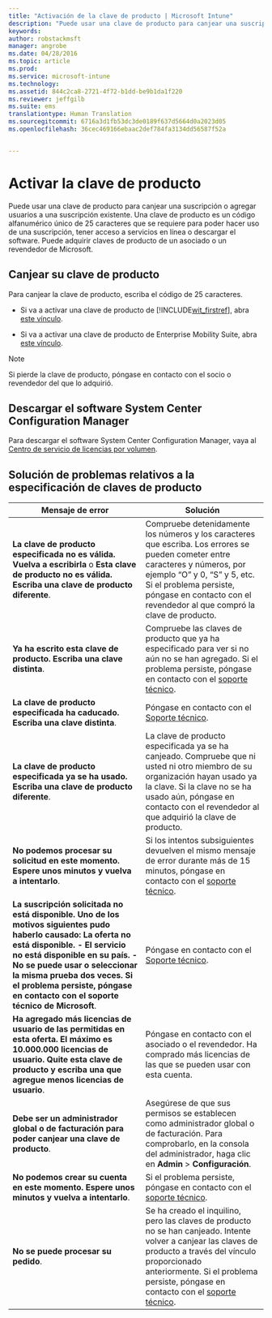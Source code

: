```yaml
---
title: "Activación de la clave de producto | Microsoft Intune"
description: "Puede usar una clave de producto para canjear una suscripción a Intune o agregar usuarios a una suscripción existente."
keywords: 
author: robstackmsft
manager: angrobe
ms.date: 04/28/2016
ms.topic: article
ms.prod: 
ms.service: microsoft-intune
ms.technology: 
ms.assetid: 844c2ca8-2721-4f72-b1dd-be9b1da1f220
ms.reviewer: jeffgilb
ms.suite: ems
translationtype: Human Translation
ms.sourcegitcommit: 6716a3d1fb53dc3de0189f637d5664d0a2023d05
ms.openlocfilehash: 36cec469166ebaac2def784fa3134dd56587f52a


---
```


# Activar la clave de producto
Puede usar una clave de producto para canjear una suscripción o agregar usuarios a una suscripción existente. Una clave de producto es un código alfanumérico único de 25 caracteres que se requiere para poder hacer uso de una suscripción, tener acceso a servicios en línea o descargar el software. Puede adquirir claves de producto de un asociado o un revendedor de Microsoft.

## Canjear su clave de producto
Para canjear la clave de producto, escriba el código de 25 caracteres.

-   Si va a activar una clave de producto de [!INCLUDE[wit_firstref](./includes/wit_firstref_md.md)], abra [este vínculo](https://account.manage.microsoft.com/commerce/productkeystart.aspx).

-   Si va a activar una clave de producto de Enterprise Mobility Suite, abra [este vínculo](http://www.microsoft.com/ems/open).

> [!NOTE]
> Si pierde la clave de producto, póngase en contacto con el socio o revendedor del que lo adquirió.

## Descargar el software System Center Configuration Manager
Para descargar el software System Center Configuration Manager, vaya al [Centro de servicio de licencias por volumen](http://go.microsoft.com/fwlink/?LinkID=232300).

## Solución de problemas relativos a la especificación de claves de producto

|Mensaje de error|Solución|
|-----------------|--------------|
|**La clave de producto especificada no es válida. Vuelva a escribirla** o **Esta clave de producto no es válida. Escriba una clave de producto diferente**.|Compruebe detenidamente los números y los caracteres que escriba. Los errores se pueden cometer entre caracteres y números, por ejemplo “O” y 0, “S” y 5, etc. Si el problema persiste, póngase en contacto con el revendedor al que compró la clave de producto.|
|**Ya ha escrito esta clave de producto. Escriba una clave distinta**.|Compruebe las claves de producto que ya ha especificado para ver si no aún no se han agregado. Si el problema persiste, póngase en contacto con el [soporte técnico](http://go.microsoft.com/fwlink/?LinkID=394189).|
|**La clave de producto especificada ha caducado. Escriba una clave distinta**.|Póngase en contacto con el [Soporte técnico](http://go.microsoft.com/fwlink/?LinkID=394189).|
|**La clave de producto especificada ya se ha usado. Escriba una clave de producto diferente**.|La clave de producto especificada ya se ha canjeado. Compruebe que ni usted ni otro miembro de su organización hayan usado ya la clave. Si la clave no se ha usado aún, póngase en contacto con el revendedor al que adquirió la clave de producto.|
|**No podemos procesar su solicitud en este momento. Espere unos minutos y vuelva a intentarlo**.|Si los intentos subsiguientes devuelven el mismo mensaje de error durante más de 15 minutos, póngase en contacto con el [soporte técnico](http://go.microsoft.com/fwlink/?LinkID=394189).|
|**La suscripción solicitada no está disponible. Uno de los motivos siguientes pudo haberlo causado: La oferta no está disponible. - El servicio no está disponible en su país. - No se puede usar o seleccionar la misma prueba dos veces. Si el problema persiste, póngase en contacto con el soporte técnico de Microsoft**.|Póngase en contacto con el [Soporte técnico](http://go.microsoft.com/fwlink/?LinkID=394189).|
|**Ha agregado más licencias de usuario de las permitidas en esta oferta. El máximo es 10.000.000 licencias de usuario. Quite esta clave de producto y escriba una que agregue menos licencias de usuario**.|Póngase en contacto con el asociado o el revendedor. Ha comprado más licencias de las que se pueden usar con esta cuenta.|
|**Debe ser un administrador global o de facturación para poder canjear una clave de producto**.|Asegúrese de que sus permisos se establecen como administrador global o de facturación. Para comprobarlo, en la consola del administrador, haga clic en **Admin** &gt; **Configuración**.|
|**No podemos crear su cuenta en este momento. Espere unos minutos y vuelva a intentarlo**.|Si el problema persiste, póngase en contacto con el [soporte técnico](http://go.microsoft.com/fwlink/?LinkID=394189).|
|**No se puede procesar su pedido**.|Se ha creado el inquilino, pero las claves de producto no se han canjeado. Intente volver a canjear las claves de producto a través del vínculo proporcionado anteriormente. Si el problema persiste, póngase en contacto con el [soporte técnico](http://go.microsoft.com/fwlink/?LinkID=394189).|



<!--HONumber=Jul16_HO4-->


